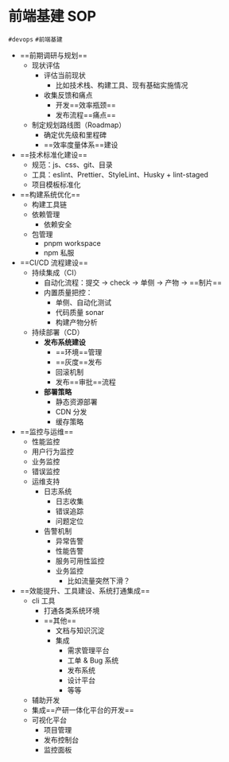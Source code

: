 
# 前端基建 SOP

`#devops` `#前端基建` 


- ==前期调研与规划==
	- 现状评估
		- 评估当前现状
			- 比如技术栈、构建工具、现有基础实施情况
		-  收集反馈和痛点
			- 开发==效率瓶颈==
			- 发布流程==痛点==
	- 制定规划路线图（Roadmap）
		- 确定优先级和里程碑
		- ==效率度量体系==建设
- ==技术标准化建设==
	- 规范：js、css、git、目录
	- 工具：eslint、Prettier、StyleLint、Husky + lint-staged 
	- 项目模板标准化
- ==构建系统优化==
	- 构建工具链
	- 依赖管理
		- 依赖安全
	- 包管理
		- pnpm workspace
		- npm 私服
- ==CI/CD 流程建设==
	- 持续集成（CI）
		- 自动化流程：提交 → check → 单侧 → 产物 → ==制片==
		- 内置质量把控：
			- 单侧、自动化测试 
			- 代码质量 sonar
			- 构建产物分析
	- 持续部署（CD）
		- **发布系统建设**
			- ==环境==管理
			- ==灰度==发布
			- 回滚机制
			- 发布==审批==流程
		- **部署策略**
			- 静态资源部署
			- CDN 分发
			- 缓存策略
- ==监控与运维==
	- 性能监控
	- 用户行为监控
	- 业务监控
	- 错误监控
	- 运维支持
		- 日志系统
			- 日志收集
			- 错误追踪
			- 问题定位
		- 告警机制
			- 异常告警
			- 性能告警
			- 服务可用性监控
			- 业务监控
				- 比如流量突然下滑？
- ==效能提升、工具建设、系统打通集成==
	- cli 工具
		- 打通各类系统环境
		- ==其他==
			- 文档与知识沉淀
			- 集成
				-  需求管理平台
				- 工单 & Bug 系统
				- 发布系统
				- 设计平台
				- 等等
	- 辅助开发
	- 集成==产研一体化平台的开发==
	- 可视化平台
		- 项目管理
		- 发布控制台
		- 监控面板


